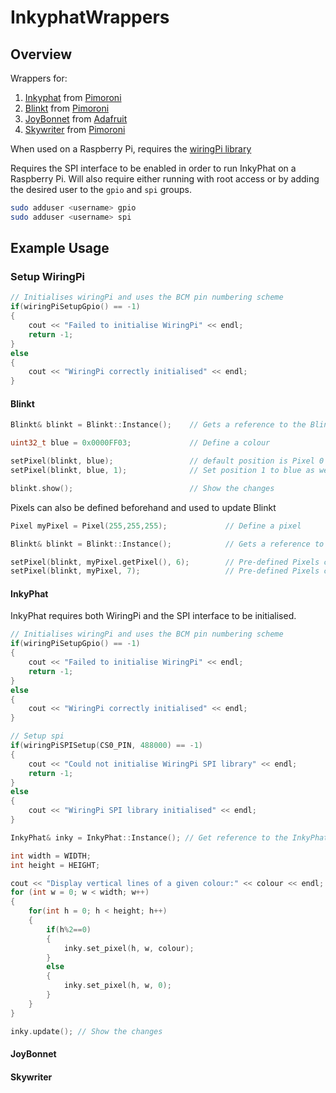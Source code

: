 # InkyphatWrappers

## Overview

Wrappers for:

1) [Inkyphat](https://shop.pimoroni.com/products/inky-phat) from [Pimoroni](https://shop.pimoroni.com/)
2) [Blinkt](https://shop.pimoroni.com/products/blinkt) from [Pimoroni](https://shop.pimoroni.com/)
3) [JoyBonnet](https://shop.pimoroni.com/products/adafruit-joy-bonnet-for-raspberry-pi) from [Adafruit](https://www.adafruit.com/product/3464)
4) [Skywriter](https://shop.pimoroni.com/products/skywriter) from [Pimoroni](https://shop.pimoroni.com)

When used on a Raspberry Pi, requires the [wiringPi library](http://wiringpi.com/download-and-install/)

Requires the SPI interface to be enabled in order to run InkyPhat on a Raspberry Pi. Will also require either running with root access or by adding the desired user to the ```gpio``` and ```spi``` groups.

```bash
sudo adduser <username> gpio
sudo adduser <username> spi
```

## Example Usage

### Setup WiringPi

```cpp
// Initialises wiringPi and uses the BCM pin numbering scheme
if(wiringPiSetupGpio() == -1)
{
    cout << "Failed to initialise WiringPi" << endl;
    return -1;
}
else
{
    cout << "WiringPi correctly initialised" << endl;
}
```

#### Blinkt

```cpp
Blinkt& blinkt = Blinkt::Instance();    // Gets a reference to the Blinkt instance

uint32_t blue = 0x0000FF03;             // Define a colour

setPixel(blinkt, blue);                 // default position is Pixel 0
setPixel(blinkt, blue, 1);              // Set position 1 to blue as well

blinkt.show();                          // Show the changes
```

Pixels can also be defined beforehand and used to update Blinkt

```cpp
Pixel myPixel = Pixel(255,255,255);             // Define a pixel

Blinkt& blinkt = Blinkt::Instance();            // Gets a reference to the Blinkt instance

setPixel(blinkt, myPixel.getPixel(), 6);        // Pre-defined Pixels can be used to set values
setPixel(blinkt, myPixel, 7);                   // Pre-defined Pixels can be used to set values
```

#### InkyPhat

InkyPhat requires both WiringPi and the SPI interface to be initialised.

```cpp
// Initialises wiringPi and uses the BCM pin numbering scheme
if(wiringPiSetupGpio() == -1)
{
    cout << "Failed to initialise WiringPi" << endl;
    return -1;
}
else
{
    cout << "WiringPi correctly initialised" << endl;
}

// Setup spi
if(wiringPiSPISetup(CS0_PIN, 488000) == -1)
{
    cout << "Could not initialise WiringPi SPI library" << endl;
    return -1;
}
else
{
    cout << "WiringPi SPI library initialised" << endl;
}

InkyPhat& inky = InkyPhat::Instance(); // Get reference to the InkyPhat class
```

```cpp
int width = WIDTH;
int height = HEIGHT;

cout << "Display vertical lines of a given colour:" << colour << endl;
for (int w = 0; w < width; w++)
{
    for(int h = 0; h < height; h++)
    {
        if(h%2==0)
        {
            inky.set_pixel(h, w, colour);
        }
        else
        {
            inky.set_pixel(h, w, 0);
        }
    }
}

inky.update(); // Show the changes
```

#### JoyBonnet

#### Skywriter